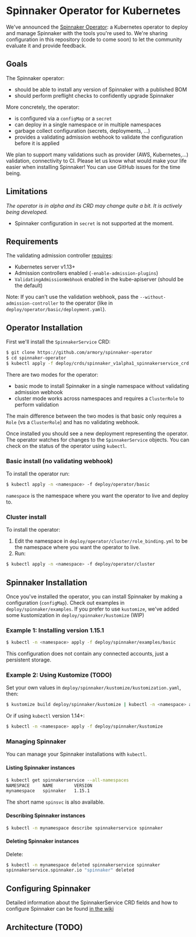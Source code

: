 # Spinnaker Operator for Kubernetes

We've announced the [Spinnaker Operator](https://blog.armory.io/spinnaker-operator/): a Kubernetes operator to deploy and manage Spinnaker with the tools you're used to. We're sharing configuration in this repository (code to come soon) to let the community evaluate it and provide feedback.

## Goals
The Spinnaker operator:
- should be able to install any version of Spinnaker with a published BOM
- should perform preflight checks to confidently upgrade Spinnaker

More concretely, the operator:
- is configured via a `configMap` or a `secret`
- can deploy in a single namespace or in multiple namespaces
- garbage collect configuration (secrets, deployments, ...)
- provides a validating admission webhook to validate the configuration before it is applied

We plan to support many validations such as provider (AWS, Kubernetes,...) validation, connectivity to CI. Please let us know what would make your life easier when installing Spinnaker! You can use GitHub issues for the time being.


## Limitations
*The operator is in alpha and its CRD may change quite a bit. It is actively being developed.*
- Spinnaker configuration in `secret` is not supported at the moment.

## Requirements
The validating admission controller [requires](https://kubernetes.io/docs/reference/access-authn-authz/extensible-admission-controllers/#prerequisites):
- Kubernetes server v1.13+
- Admission controllers enabled (`-enable-admission-plugins`)
- `ValidatingAdmissionWebhook` enabled in the kube-apiserver (should be the default)

Note: If you can't use the validation webhook, pass the `--without-admission-controller` to the operator (like in `deploy/operator/basic/deployment.yaml`).

## Operator Installation

First we'll install the `SpinnakerService` CRD:

```bash
$ git clone https://github.com/armory/spinnaker-operator
$ cd spinnaker-operator
$ kubectl apply -f deploy/crds/spinnaker_v1alpha1_spinnakerservice_crd.yaml
```

There are two modes for the operator:
- basic mode to install Spinnaker in a single namespace without validating admission webhook
- cluster mode works across namespaces and requires a `ClusterRole` to perform validation

The main difference between the two modes is that basic only requires a `Role` (vs a `ClusterRole`) and has no validating webhook.

Once installed you should see a new deployment representing the operator. The operator watches for changes to the `SpinnakerService` objects. You can check on the status of the operator using `kubectl`.

### Basic install (no validating webhook)
To install the operator run:

```bash
$ kubectl apply -n <namespace> -f deploy/operator/basic
```

`namespace` is the namespace where you want the operator to live and deploy to.

### Cluster install
To install the operator:
1. Edit the namespace in `deploy/operator/cluster/role_binding.yml` to be the namespace where you want the operator to live.
2. Run: 

```bash
$ kubectl apply -n <namespace> -f deploy/operator/cluster
```


## Spinnaker Installation

Once you've installed the operator, you can install Spinnaker by making a configuration (`configMap`). Check out examples in `deploy/spinnaker/examples`. If you prefer to use `kustomize`, we've added some kustomization in `deploy/spinnaker/kustomize` (WIP)


### Example 1: Installing version 1.15.1

```bash
$ kubectl -n <namespace> apply -f deploy/spinnaker/examples/basic
```

This configuration does not contain any connected accounts, just a persistent storage. 

### Example 2: Using Kustomize (TODO)

Set your own values in `deploy/spinnaker/kustomize/kustomization.yaml`, then:
 

```bash
$ kustomize build deploy/spinnaker/kustomize | kubectl -n <namespace> apply -f -
```

Or if using `kubectl` version 1.14+:
```bash
$ kubectl -n <namespace> apply -f deploy/spinnaker/kustomize
```


### Managing Spinnaker

You can manage your Spinnaker installations with `kubectl`. 

#### Listing Spinnaker instances
```bash
$ kubectl get spinnakerservice --all-namespaces
NAMESPACE     NAME        VERSION
mynamespace   spinnaker   1.15.1
```

The short name `spinsvc` is also available.

#### Describing Spinnaker instances
```bash
$ kubectl -n mynamespace describe spinnakerservice spinnaker
```

#### Deleting Spinnaker instances
Delete:
```bash
$ kubectl -n mynamespace deleted spinnakerservice spinnaker
spinnakerservice.spinnaker.io "spinnaker" deleted
```


## Configuring Spinnaker

Detailed information about the SpinnakerService CRD fields and how to configure Spinnaker can be found [in the wiki](https://github.com/armory/spinnaker-operator/wiki/SpinnakerService-CRD)

## Architecture (TODO)
